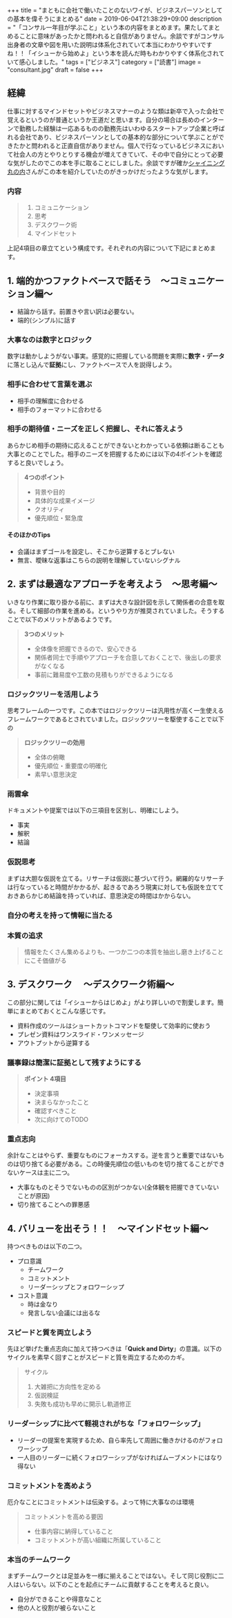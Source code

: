+++
title = "まともに会社で働いたことのないワイが、ビジネスパーソンとしての基本を偉そうにまとめる"
date = 2019-06-04T21:38:29+09:00
description = "「コンサル一年目が学ぶこと」という本の内容をまとめます。果たしてまとめることに意味があったかと問われると自信がありません。余談ですがコンサル出身者の文章や図を用いた説明は体系化されていて本当にわかりやすいですね！！「イシューから始めよ」という本を読んだ時もわかりやすく体系化されていて感心しました。"
tags = ["ビジネス"]
category = ["読書"]
image = "consultant.jpg"
draft = false
+++
## 経緯
仕事に対するマインドセットやビジネスマナーのような類は新卒で入った会社で覚えるというのが普通というか王道だと思います。自分の場合は長めのインターンで勤務した経験は一応あるものの勤務先はいわゆるスタートアップ企業と呼ばれる会社であり、ビジネスパーソンとしての基本的な部分について学ぶことができたかと問われると正直自信がありません。個人で行なっているビジネスにおいて社会人の方とやりとりする機会が増えてきていて、その中で自分にとって必要な気がしたのでこの本を手に取ることにしました。余談ですが確か[シャイニング丸の内](https://twitter.com/shimaru365)さんがこの本を紹介していたのがきっかけだったような気がします。

### 内容
> 1. コミュニケーション
> 2. 思考
> 3. デスクワーク術
> 4. マインドセット

上記4項目の章立てという構成です。それぞれの内容について下記にまとめます。

## 1. 端的かつファクトベースで話そう　〜コミュニケーション編〜
- 結論から話す。前置きや言い訳は必要ない。
- 端的(シンプル)に話す

### 大事なのは数字とロジック
数字は動かしようがない事実。感覚的に把握している問題を実際に**数字・データ**に落とし込んで**証拠**にし、ファクトベースで人を説得しよう。

### 相手に合わせて言葉を選ぶ
- 相手の理解度に合わせる
- 相手のフォーマットに合わせる

### 相手の期待値・ニーズを正しく把握し、それに答えよう
あらかじめ相手の期待に応えることができないとわかっている依頼は断ることも大事とのことでした。相手のニーズを把握するためには以下の4ポイントを確認すると良いでしょう。

> **4つのポイント**
>
> - 背景や目的  
> - 具体的な成果イメージ
> - クオリティ
> - 優先順位・緊急度

#### そのほかのTips
- 会議はまずゴールを設定し、そこから逆算するとブレない
- 無言、曖昧な返事はこちらの説明を理解していないシグナル

## 2. まずは最適なアプローチを考えよう　〜思考編〜
いきなり作業に取り掛かる前に、まずは大きな設計図を示して関係者の合意を取る。そして細部の作業を進める。というやり方が推奨されていました。そうすることで以下のメリットがあるようです。

> **3つのメリット**
> 
> - 全体像を把握できるので、安心できる
> - 関係者同士で手順やアプローチを合意しておくことで、後出しの要求がなくなる
> - 事前に難易度や工数の見積もりができるようになる

###  ロジックツリーを活用しよう
思考フレームの一つです。この本ではロジックツリーは汎用性が高く一生使えるフレームワークであるとされていました。ロジックツリーを駆使することで以下の

> **ロジックツリーの効用**
> 
> - 全体の俯瞰
> - 優先順位・重要度の明確化
> - 素早い意思決定

### 雨雲傘
ドキュメントや提案では以下の三項目を区別し、明確にしよう。

- 事実
- 解釈
- 結論

### 仮説思考
まずは大胆な仮説を立てる。リサーチは仮説に基づいて行う。網羅的なリサーチは行なっていると時間がかかるが、起きるであろう現実に対しても仮説を立てておきあらかじめ結論を持っていれば、意思決定の時間はかからない。

### 自分の考えを持って情報に当たる
### 本質の追求
> 情報をたくさん集めるよりも、一つか二つの本質を抽出し磨き上げることにこそ価値がる

## 3. デスクワーク 　〜デスクワーク術編〜
この部分に関しては「イシューからはじめよ」がより詳しいので割愛します。簡単にまとめておくとこんな感じです。
- 資料作成のツールはショートカットコマンドを駆使して効率的に使おう
- プレゼン資料はワンスライド・ワンメッセージ
- アウトプットから逆算する

### 議事録は簡潔に証拠として残すようにする
> **ポイント 4項目**
> 
> - 決定事項
> - 決まらなかったこと
> - 確認すべきこと
> - 次に向けてのTODO

### 重点志向
余計なことはやらず、重要なものにフォーカスする。逆を言うと重要ではないものは切り捨てる必要がある。この時優先順位の低いものを切り捨てることができないケースは主に二つ。

- 大事なものとそうでないものの区別がつかない(全体観を把握できていないことが原因)
- 切り捨てることへの罪悪感

## 4. バリューを出そう！！　〜マインドセット編〜
持つべきものは以下の二つ。

- プロ意識
	- チームワーク
	- コミットメント
	- リーダーシップとフォロワーシップ
- コスト意識
	- 時は金なり
	- 発言しない会議には出るな 

### スピードと質を両立しよう
先ほど挙げた重点志向に加えて持つべきは「**Quick and Dirty**」の意識。以下のサイクルを素早く回すことがスピードと質を両立するためのカギ。

> サイクル
> 
> 1. 大雑把に方向性を定める
> 2. 仮説検証
> 3. 失敗も成功も早めに開示し軌道修正

### リーダーシップに比べて軽視されがちな「フォロワーシップ」
- リーダーの提案を実現するため、自ら率先して周囲に働きかけるのがフォロワーシップ
- 一人目のリーダーに続くフォロワーシップがなければムーブメントにはなり得ない

### コミットメントを高めよう
厄介なことにコミットメントは伝染する。よって特に大事なのは環境

> コミットメントを高める要因
> 
> - 仕事内容に納得していること
> - コミットメントが高い組織に所属していること

### 本当のチームワーク
まずチームワークとは足並みを一様に揃えることではない。そして同じ役割に二人はいらない。以下のことを起点にチームに貢献することを考えると良い。

- 自分ができることや得意なこと
- 他の人と役割が被らないこと